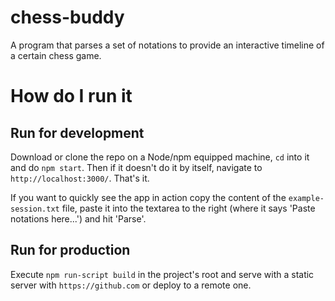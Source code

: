 # chess-buddy
A program that parses a set of notations to provide an interactive timeline of a certain chess game.

# How do I run it
## Run for development
Download or clone the repo on a Node/npm equipped machine, `cd` into it and do `npm start`. Then if it doesn't do it by itself, navigate to `http://localhost:3000/`. That's it.

If you want to quickly see the app in action copy the content of the `example-session.txt` file, paste it into the textarea to the right (where it says 'Paste notations here...') and hit 'Parse'.

## Run for production
Execute `npm run-script build` in the project's root and serve with a static server with `https://github.com` or deploy to a remote one.
